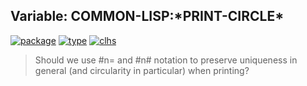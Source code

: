 ## Variable: COMMON-LISP:\*PRINT-CIRCLE\*
[![package](https://img.shields.io/badge/Package-COMMON--LISP-5f9ea0.svg?style=social&colorA=999999)](../) [![type](https://img.shields.io/badge/Type-Variable-5f9ea0.svg?style=social&colorA=999999)](../#variable) [![clhs](https://img.shields.io/badge/CLHS-*PRINT--CIRCLE*-5f9ea0.svg?style=social&colorA=999999)](http://www.lispworks.com/documentation/HyperSpec/Body/v_pr_cir.htm) 

> Should we use #n= and #n# notation to preserve uniqueness in general (and
> circularity in particular) when printing?

